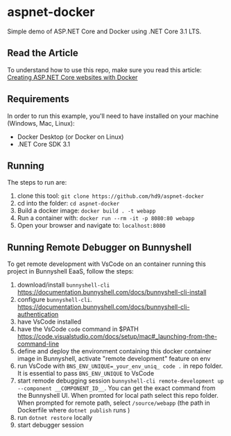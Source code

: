 # aspnet-docker
Simple demo of ASP.NET Core and Docker using .NET Core 3.1 LTS.

## Read the Article
To understand how to use this repo, make sure you read this article:   
[Creating ASP.NET Core websites with Docker](https://blog.hildenco.com/2020/10/how-to-create-aspnet-core-website-with.html)

## Requirements
In order to run this example, you'll need to have installed on your machine (Windows, Mac, Linux):
* Docker Desktop (or Docker on Linux)
* .NET Core SDK 3.1

## Running
The steps to run are:
1. clone this tool: `git clone https://github.com/hd9/aspnet-docker` 
2. cd into the folder: `cd aspnet-docker`
3. Build a docker image: `docker build . -t webapp`
4. Run a container with: `docker run --rm -it -p 8080:80 webapp`
5. Open your browser and navigate to: `localhost:8080`

## Running Remote Debugger on Bunnyshell

To get remote development with VsCode on an container running this project in Bunnyshell EaaS, follow the steps:

1. download/install `bunnyshell-cli` https://documentation.bunnyshell.com/docs/bunnyshell-cli-install
2. configure `bunnyshell-cli`. https://documentation.bunnyshell.com/docs/bunnyshell-cli-authentication
3. have VsCode installed
4. have the VsCode `code` command in $PATH https://code.visualstudio.com/docs/setup/mac#_launching-from-the-command-line
5. define and deploy the environment containing this docker container image in Bunnyshell, activate "remote development" feature on env
6. run VsCode with `BNS_ENV_UNIQUE=_your_env_uniq_ code .` in repo folder. It is essential to pass `BNS_ENV_UNIQUE` to VsCode
7. start remode debugging session `bunnyshell-cli remote-development up --component __COMPONENT_ID__`. You can get the exact command from the Bunnyshell UI. When promted for local path select this repo folder. When prompted for remote path, select `/source/webapp` (the path in Dockerfile where `dotnet publish` runs )
8. run `dotnet restore` locally
9. start debugger session
